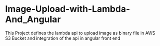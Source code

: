# Image-Upload-with-Lambda-And_Angular
This Project defines the lambda api to upload image as binary file in AWS S3 Bucket and integration of the api in angular front end
